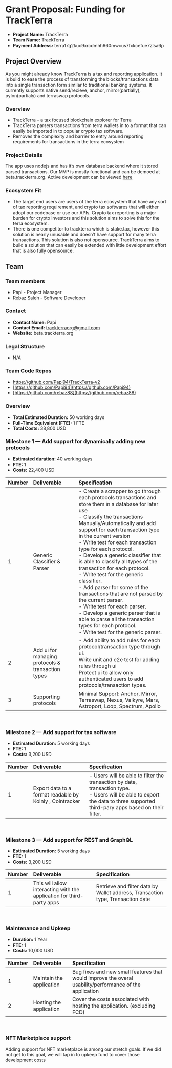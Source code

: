 # Grant Proposal: Funding for TrackTerra

- **Project Name:** TrackTerra
- **Team Name:** TrackTerra
- **Payment Address:** terra17g2kuc9xrcdmhh660mwcus7fxkcefue7zlsa6p

## Project Overview

As you might already know TrackTerra is a tax and reporting application. It is build to ease the process of transforming the blocks/transactions data into a single transaction form similar to traditional banking systems. It currently supports native send/recieve, anchor, mirror(partially), pylon(partialy) and terraswap protocols.

### Overview

- TrackTerra – a tax focused blockchain explorer for Terra
- TrackTerra parsers transactions from terra wallets in to a format that can easily be imported in to popular crypto tax software.
- Removes the complexity and barrier to entry around reporting requirements for transactions in the terra ecosystem

### Project Details

The app uses nodejs and has it’s own database backend where it stored parsed transactions. Our MVP is mostly functional and can be demoed at beta.trackterra.org. Active development can be viewed [here](https://github.com/rebaz88/TrackTerra-v2/)

### Ecosystem Fit

- The target end users are users of the terra ecosystem that have any sort of tax reporting requirement, and crypto tax softwares that will either adopt our codebase or use our APIs. Crypto tax reporting is a major burden for crypto investors and this solution aims to solve this for the terra ecosystem.
- There is one competitor to trackterra which is stake.tax, however this solution is nearly unusable and doesn’t have support for many terra transactions. This solution is also not opensource. TrackTerra aims to build a solution that can easily be extended with little development effort that is also fully opensource.

## Team

### Team members

- Papi - Project Manager
- Rebaz Saleh - Software Developer

### Contact

- **Contact Name:** Papi
- **Contact Email:** trackterraorg@gmail.com
- **Website:** beta.trackterra.org

### Legal Structure

- N/A

### Team Code Repos

- https://github.com/Papi94/TrackTerra-v2
- [https://github.com/Papi94](https://github.com/Papi94)
- [https://github.com/rebaz88](https://github.com/rebaz88)

### Overview

- **Total Estimated Duration:** 50 working days
- **Full-Time Equivalent (FTE):** 1 FTE
- **Total Costs:** 38,800 USD

### Milestone 1  — **Add support for dynamically adding new protocols**

- **Estimated duration:** 40 working days
- **FTE:** 1
- **Costs:** 22,400 USD

| Number   | Deliverable | Specification      |
| :---------- | :------------ | :------------|
| 1           | Generic Classifier & Parser       |   - Create a scrapper to go through each protocols transactions and store them in a database for later use <br> - Classify the transactions Manually/Automatically and add support for each transaction type in the current version <br> - Write test for each transaction type for each protocol. <br> - Develop a generic classifier that is able to classify all types of the transaction for each protocol. <br> - Write test for the generic classifier. <br> - Add parser for some of the transactions that are not parsed by the current parser. <br> - Write test for each parser. <br> - Develop a generic parser that is able to parse all the transaction types for each protocol. <br> - Write test for the generic parser.|
| 2           | Add ui for managing protocols & transaction types       | - Add ability to add rules for each protocol/transaction type through ui. <br> Write unit and e2e test for adding rules through ui <br> Protect ui to allow only authenticated users to add protocols/transaction types.       |
| 3           | Supporting protocols       | Minimal Support: Anchor, Mirror, Terraswap, Nexus, Valkyre, Mars, Astroport, Loop, Spectrum, Apollo|

<br>

### Milestone 2  — **Add support for tax software**

- **Estimated Duration:** 5 working days
- **FTE:** 1
- **Costs:** 3,200 USD

| Number   | Deliverable | Specification      |
| :---------- | :------------ | :------------|
| 1           | Export data to a format readable by Koinly , Cointracker       |  - Users will be able to filter the transaction by date, transaction type. <br> - Users will be able to export the data to three supported third-pary apps based on their filter.|

<br>

### Milestone 3 — **Add support for REST and GraphQL**

- **Estimated Duration:** 5 working days
- **FTE:** 1
- **Costs:** 3,200 USD

| Number   | Deliverable | Specification      |
| :---------- | :------------ | :------------|
| 1           | This will allow interacting with the application for third-party apps       |  Retrieve and filter data by  Wallet address, Transaction type, Transaction date  |

<br>

### Maintenance and Upkeep

- **Duration:** 1 Year
- **FTE:** 1
- **Costs:** 10,000 USD

| Number   | Deliverable | Specification      |
| :---------- | :------------ | :------------|
| 1           | Maintain the application       |  Bug fixes and new small features that would improve the overal usability/performance of the application  |
| 2           | Hosting the application      |  Cover the costs associated with hosting the application. (excluding FCD)  |
<br>

### NFT Marketplace support
Adding support for NFT marketplace is among our stretch goals. If we did not get to this goal, we will tap in to upkeep fund to cover those development costs